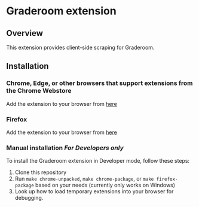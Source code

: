# Graderoom extension
## Overview
This extension provides client-side scraping for Graderoom.
## Installation
### Chrome, Edge, or other browsers that support extensions from the Chrome Webstore
Add the extension to your browser from [here](https://chromewebstore.google.com/detail/graderoom/dhidkhdjfikcdmfngbpnbgpnboiodnoo)
### Firefox
Add the extension to your browser from [here](https://addons.mozilla.org/addon/graderoom/)

### Manual installation *For Developers only*
To install the Graderoom extension in Developer mode, follow these steps:
1. Clone this repository
2. Run `make chrome-unpacked`, `make chrome-package`, or `make firefox-package` based on your needs (currently only works on Windows)
3. Look up how to load temporary extensions into your browser for debugging.
